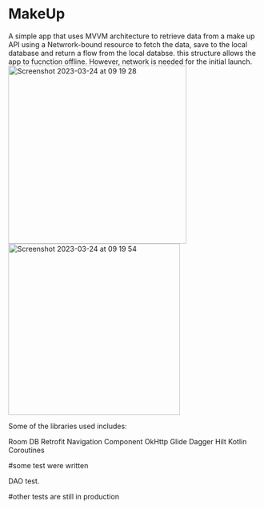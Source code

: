 # MakeUp

A simple app that uses MVVM architecture to retrieve data from a make up API using a Netwrork-bound resource to fetch the data, save to the local database and return a flow from the local databse. this structure allows the app to fucnction offline.
However, network is needed for the initial launch.<img width="356" alt="Screenshot 2023-03-24 at 09 19 28" src="https://user-images.githubusercontent.com/95471989/227464534-5ed95a83-e0d6-4df4-9b8b-e773ed03e070.png">
<img width="343" alt="Screenshot 2023-03-24 at 09 19 54" src="https://user-images.githubusercontent.com/95471989/227464540-17353ad4-31ec-45c6-b922-24b264c1c311.png">

Some of the libraries used includes:

Room DB
Retrofit
Navigation Component
OkHttp
Glide
Dagger Hilt
Kotlin Coroutines

#some test were written

DAO test.

#other tests are still in production

